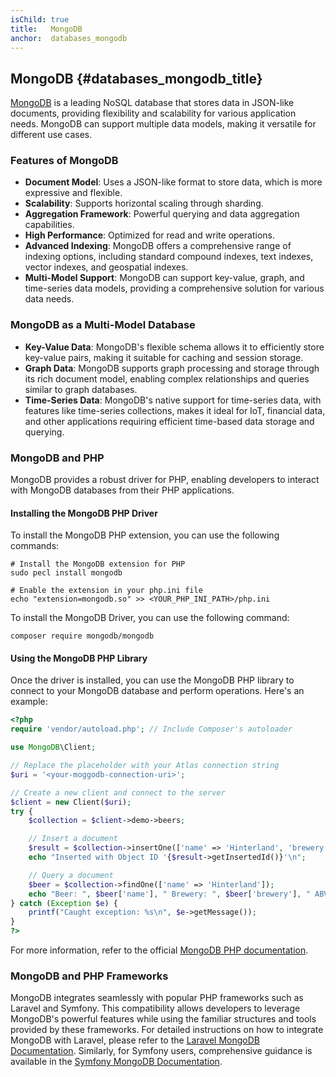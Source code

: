 ```yaml
---
isChild: true
title:   MongoDB
anchor:  databases_mongodb
---
```


## MongoDB {#databases_mongodb_title}

[MongoDB][1] is a leading NoSQL database that stores data in JSON-like documents, providing flexibility and scalability for various application needs. MongoDB can support multiple data models, making it versatile for different use cases.

### Features of MongoDB

- **Document Model**: Uses a JSON-like format to store data, which is more expressive and flexible.
- **Scalability**: Supports horizontal scaling through sharding.
- **Aggregation Framework**: Powerful querying and data aggregation capabilities.
- **High Performance**: Optimized for read and write operations.
- **Advanced Indexing**: MongoDB offers a comprehensive range of indexing options, including standard compound indexes, text indexes, vector indexes, and geospatial indexes.
- **Multi-Model Support**: MongoDB can support key-value, graph, and time-series data models, providing a comprehensive solution for various data needs.

### MongoDB as a Multi-Model Database

- **Key-Value Data**: MongoDB's flexible schema allows it to efficiently store key-value pairs, making it suitable for caching and session storage.
- **Graph Data**: MongoDB supports graph processing and storage through its rich document model, enabling complex relationships and queries similar to graph databases.
- **Time-Series Data**: MongoDB's native support for time-series data, with features like time-series collections, makes it ideal for IoT, financial data, and other applications requiring efficient time-based data storage and querying.

### MongoDB and PHP

MongoDB provides a robust driver for PHP, enabling developers to interact with MongoDB databases from their PHP applications.

#### Installing the MongoDB PHP Driver

To install the MongoDB PHP extension, you can use the following commands:

```shell
# Install the MongoDB extension for PHP
sudo pecl install mongodb

# Enable the extension in your php.ini file
echo "extension=mongodb.so" >> <YOUR_PHP_INI_PATH>/php.ini
```

To install the MongoDB Driver, you can use the following command:
```shell
composer require mongodb/mongodb
```

#### Using the MongoDB PHP Library
Once the driver is installed, you can use the MongoDB PHP library to connect to your MongoDB database and perform operations. Here's an example:

```php
<?php
require 'vendor/autoload.php'; // Include Composer's autoloader

use MongoDB\Client;

// Replace the placeholder with your Atlas connection string
$uri = '<your-moggodb-connection-uri>';

// Create a new client and connect to the server
$client = new Client($uri);
try {
    $collection = $client->demo->beers;

    // Insert a document
    $result = $collection->insertOne(['name' => 'Hinterland', 'brewery' => 'Coopers', 'abv' => 5.5]);
    echo "Inserted with Object ID '{$result->getInsertedId()}'\n";

    // Query a document
    $beer = $collection->findOne(['name' => 'Hinterland']);
    echo "Beer: ", $beer['name'], " Brewery: ", $beer['brewery'], " ABV: ", $beer['abv'], "\n";
} catch (Exception $e) {
    printf("Caught exception: %s\n", $e->getMessage());
}
?>
```


For more information, refer to the official [MongoDB PHP documentation][2].

### MongoDB and PHP Frameworks

MongoDB integrates seamlessly with popular PHP frameworks such as Laravel and Symfony. This compatibility allows developers to leverage MongoDB's powerful features while using the familiar structures and tools provided by these frameworks. For detailed instructions on how to integrate MongoDB with Laravel, please refer to the [Laravel MongoDB Documentation][3]. Similarly, for Symfony users, comprehensive guidance is available in the [Symfony MongoDB Documentation][4].



[1]: https://www.mongodb.com/
[2]: https://www.mongodb.com/docs/drivers/php-drivers/
[3]: https://www.mongodb.com/docs/drivers/php/laravel-mongodb/
[4]: https://www.mongodb.com/docs/drivers/php-frameworks/symfony/
